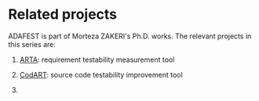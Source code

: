 # Related projects

ADAFEST is part of Morteza ZAKERI's Ph.D. works.
The relevant projects in this series are:

1. [ARTA](https://m-zakeri.github.io/ARTA): requirement testability measurement tool
  
2. [CodART](https://m-zakeri.github.io/CodART): source code testability improvement tool

3. 